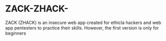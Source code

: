 # ZACK-ZHACK-
ZACK (ZHACK) is an insecure web app created for ethicla hackers and web app pentesters to practice their skills. However, the first version is only for beginners

